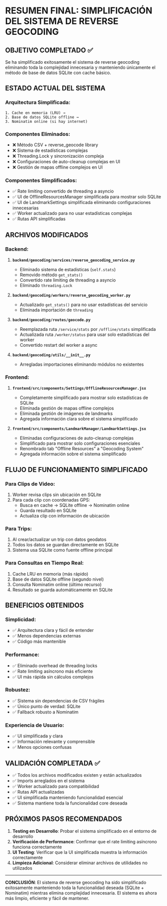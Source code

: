 # RESUMEN FINAL: SIMPLIFICACIÓN DEL SISTEMA DE REVERSE GEOCODING

## OBJETIVO COMPLETADO ✅
Se ha simplificado exitosamente el sistema de reverse geocoding eliminando toda la complejidad innecesaria y manteniendo únicamente el método de base de datos SQLite con cache básico.

## ESTADO ACTUAL DEL SISTEMA

### Arquitectura Simplificada:
```
1. Cache en memoria (LRU) → 
2. Base de datos SQLite offline → 
3. Nominatim online (si hay internet)
```

### Componentes Eliminados:
- ❌ Método CSV + reverse_geocode library
- ❌ Sistema de estadísticas complejas 
- ❌ Threading.Lock y sincronización compleja
- ❌ Configuraciones de auto-cleanup complejas en UI
- ❌ Gestión de mapas offline complejos en UI

### Componentes Simplificados:
- ✅ Rate limiting convertido de threading a asyncio
- ✅ UI de OfflineResourcesManager simplificada para mostrar solo SQLite
- ✅ UI de LandmarkSettings simplificada eliminando configuraciones innecesarias
- ✅ Worker actualizado para no usar estadísticas complejas
- ✅ Rutas API simplificadas

## ARCHIVOS MODIFICADOS

### Backend:
1. **`backend/geocoding/services/reverse_geocoding_service.py`**
   - Eliminado sistema de estadísticas (`self.stats`)
   - Removido método `get_stats()`
   - Convertido rate limiting de threading a asyncio
   - Eliminado `threading.Lock`

2. **`backend/geocoding/workers/reverse_geocoding_worker.py`**
   - Actualizado `get_stats()` para no usar estadísticas del servicio
   - Eliminada importación de `threading`

3. **`backend/geocoding/routes/geocode.py`**
   - Reemplazada ruta `/service/stats` por `/offline/stats` simplificada
   - Actualizada ruta `/worker/status` para usar solo estadísticas del worker
   - Convertido restart del worker a async

4. **`backend/geocoding/utils/__init__.py`**
   - Arregladas importaciones eliminando módulos no existentes

### Frontend:
1. **`frontend/src/components/Settings/OfflineResourcesManager.jsx`**
   - Completamente simplificado para mostrar solo estadísticas de SQLite
   - Eliminada gestión de mapas offline complejos
   - Eliminada gestión de imágenes de landmarks
   - Agregada información clara sobre el sistema simplificado

2. **`frontend/src/components/LandmarkManager/LandmarkSettings.jsx`**
   - Eliminadas configuraciones de auto-cleanup complejas
   - Simplificado para mostrar solo configuraciones esenciales
   - Renombrado tab "Offline Resources" a "Geocoding System"
   - Agregada información sobre el sistema simplificado

## FLUJO DE FUNCIONAMIENTO SIMPLIFICADO

### Para Clips de Video:
1. Worker revisa clips sin ubicación en SQLite
2. Para cada clip con coordenadas GPS:
   - Busca en cache → SQLite offline → Nominatim online
   - Guarda resultado en SQLite
   - Actualiza clip con información de ubicación

### Para Trips:
1. Al crear/actualizar un trip con datos geodatos
2. Todos los datos se guardan directamente en SQLite
3. Sistema usa SQLite como fuente offline principal

### Para Consultas en Tiempo Real:
1. Cache LRU en memoria (más rápido)
2. Base de datos SQLite offline (segundo nivel)
3. Consulta Nominatim online (último recurso)
4. Resultado se guarda automáticamente en SQLite

## BENEFICIOS OBTENIDOS

### Simplicidad:
- ✅ Arquitectura clara y fácil de entender
- ✅ Menos dependencias externas
- ✅ Código más mantenible

### Performance:
- ✅ Eliminado overhead de threading locks
- ✅ Rate limiting asíncrono más eficiente
- ✅ UI más rápida sin cálculos complejos

### Robustez:
- ✅ Sistema sin dependencias de CSV frágiles
- ✅ Único punto de verdad: SQLite
- ✅ Fallback robusto a Nominatim

### Experiencia de Usuario:
- ✅ UI simplificada y clara
- ✅ Información relevante y comprensible
- ✅ Menos opciones confusas

## VALIDACIÓN COMPLETADA ✅

- ✅ Todos los archivos modificados existen y están actualizados
- ✅ Imports arreglados en el sistema
- ✅ Worker actualizado para compatibilidad
- ✅ Rutas API actualizadas
- ✅ UI simplificada manteniendo funcionalidad esencial
- ✅ Sistema mantiene toda la funcionalidad core deseada

## PRÓXIMOS PASOS RECOMENDADOS

1. **Testing en Desarrollo**: Probar el sistema simplificado en el entorno de desarrollo
2. **Verificación de Performance**: Confirmar que el rate limiting asíncrono funciona correctamente
3. **UI Testing**: Verificar que la UI simplificada muestra la información correctamente
4. **Limpieza Adicional**: Considerar eliminar archivos de utilidades no utilizados

---

**CONCLUSIÓN**: El sistema de reverse geocoding ha sido simplificado exitosamente manteniendo toda la funcionalidad deseada (SQLite + Nominatim) mientras elimina complejidad innecesaria. El sistema es ahora más limpio, eficiente y fácil de mantener.
